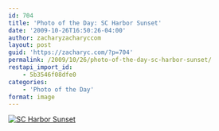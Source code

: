 ```yaml
---
id: 704
title: 'Photo of the Day: SC Harbor Sunset'
date: '2009-10-26T16:50:26-04:00'
author: zacharyzacharyccom
layout: post
guid: 'https://zacharyc.com/?p=704'
permalink: /2009/10/26/photo-of-the-day-sc-harbor-sunset/
restapi_import_id:
    - 5b3546f08dfe0
categories:
    - 'Photo of the Day'
format: image
---
```


[![](https://i0.wp.com/zacharyc.smugmug.com/photos/678029448_3Vh4C-M.jpg?resize=600%2C396 "SC Harbor Sunset")](http://zacharyc.smugmug.com/Photography/Photo-of-the-Day/6035965_mvCXN/1/#678029448_3Vh4C-A-LB)